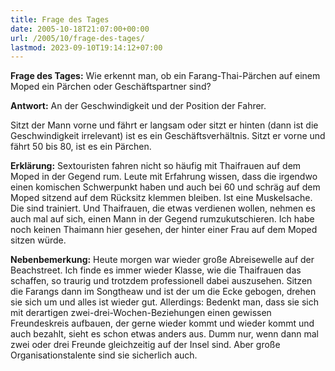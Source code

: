 ```yaml
---
title: Frage des Tages
date: 2005-10-18T21:07:00+00:00
url: /2005/10/frage-des-tages/
lastmod: 2023-09-10T19:14:12+07:00
---
```

**Frage des Tages:** Wie erkennt man, ob ein Farang-Thai-Pärchen auf einem Moped ein Pärchen oder Geschäftspartner sind?

**Antwort:** An der Geschwindigkeit und der Position der Fahrer.

Sitzt der Mann vorne und fährt er langsam oder sitzt er hinten (dann ist die Geschwindigkeit irrelevant) ist es ein Geschäftsverhältnis. Sitzt er vorne und fährt 50 bis 80, ist es ein Pärchen.

**Erklärung:** Sextouristen fahren nicht so häufig mit Thaifrauen auf dem Moped in der Gegend rum. Leute mit Erfahrung wissen, dass die irgendwo einen komischen Schwerpunkt haben und auch bei 60 und schräg auf dem Moped sitzend auf dem Rücksitz klemmen bleiben. Ist eine Muskelsache. Die sind trainiert. Und Thaifrauen, die etwas verdienen wollen, nehmen es auch mal auf sich, einen Mann in der Gegend rumzukutschieren. Ich habe noch keinen Thaimann hier gesehen, der hinter einer Frau auf dem Moped sitzen würde.

**Nebenbemerkung:** Heute morgen war wieder große Abreisewelle auf der Beachstreet. Ich finde es immer wieder Klasse, wie die Thaifrauen das schaffen, so traurig und trotzdem professionell dabei auszusehen. Sitzen die Farangs dann im Songtheaw und ist der um die Ecke gebogen, drehen sie sich um und alles ist wieder gut. Allerdings: Bedenkt man, dass sie sich mit derartigen zwei-drei-Wochen-Beziehungen einen gewissen Freundeskreis aufbauen, der gerne wieder kommt und wieder kommt und auch bezahlt, sieht es schon etwas anders aus. Dumm nur, wenn dann mal zwei oder drei Freunde gleichzeitig auf der Insel sind. Aber große Organisationstalente sind sie sicherlich auch.
